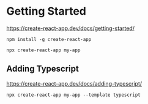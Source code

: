# Getting Started #

<https://create-react-app.dev/docs/getting-started/>


``` shell
npm install -g create-react-app
```

``` shell
npx create-react-app my-app
```

## Adding Typescript ##

<https://create-react-app.dev/docs/adding-typescript/>

``` shell
npx create-react-app my-app --template typescript
```

